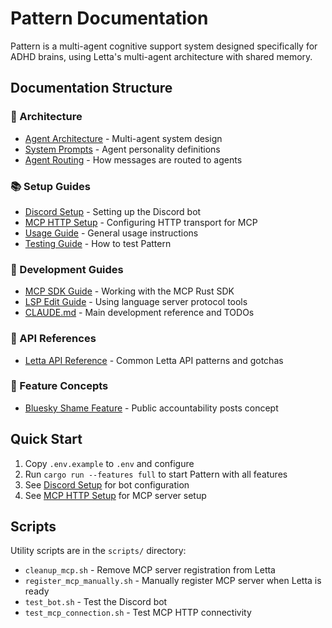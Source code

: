 # Pattern Documentation

Pattern is a multi-agent cognitive support system designed specifically for ADHD brains, using Letta's multi-agent architecture with shared memory.

## Documentation Structure

### 📐 Architecture
- [Agent Architecture](architecture/pattern-agent-architecture.md) - Multi-agent system design
- [System Prompts](architecture/pattern-system-prompts.md) - Agent personality definitions
- [Agent Routing](architecture/AGENT-ROUTING.md) - How messages are routed to agents

### 📚 Setup Guides
- [Discord Setup](guides/DISCORD_SETUP.md) - Setting up the Discord bot
- [MCP HTTP Setup](guides/MCP_HTTP_SETUP.md) - Configuring HTTP transport for MCP
- [Usage Guide](guides/USAGE.md) - General usage instructions
- [Testing Guide](guides/TESTING.md) - How to test Pattern

### 🔧 Development Guides
- [MCP SDK Guide](guides/MCP_SDK_GUIDE.md) - Working with the MCP Rust SDK
- [LSP Edit Guide](guides/LSP_EDIT_GUIDE.md) - Using language server protocol tools
- [CLAUDE.md](../CLAUDE.md) - Main development reference and TODOs

### 📖 API References
- [Letta API Reference](api/LETTA_API_REFERENCE.md) - Common Letta API patterns and gotchas

### 🎯 Feature Concepts
- [Bluesky Shame Feature](BLUESKY_SHAME_FEATURE.md) - Public accountability posts concept

## Quick Start

1. Copy `.env.example` to `.env` and configure
2. Run `cargo run --features full` to start Pattern with all features
3. See [Discord Setup](guides/DISCORD_SETUP.md) for bot configuration
4. See [MCP HTTP Setup](guides/MCP_HTTP_SETUP.md) for MCP server setup

## Scripts

Utility scripts are in the `scripts/` directory:
- `cleanup_mcp.sh` - Remove MCP server registration from Letta
- `register_mcp_manually.sh` - Manually register MCP server when Letta is ready
- `test_bot.sh` - Test the Discord bot
- `test_mcp_connection.sh` - Test MCP HTTP connectivity